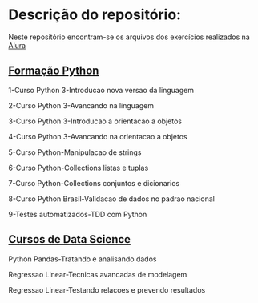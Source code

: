 # Descrição do repositório:
Neste repositório encontram-se os arquivos dos exercícios realizados na [Alura][1]

## [Formação Python][2]
1-Curso Python 3-Introducao nova versao da linguagem

2-Curso Python 3-Avancando na linguagem

3-Curso Python 3-Introducao a orientacao a objetos

4-Curso Python 3-Avancando na orientacao a objetos

5-Curso Python-Manipulacao de strings

6-Curso Python-Collections listas e tuplas

7-Curso Python-Collections conjuntos e dicionarios

8-Curso Python Brasil-Validacao de dados no padrao nacional

9-Testes automatizados-TDD com Python

## [Cursos de Data Science][3]
Python Pandas-Tratando e analisando dados

Regressao Linear-Tecnicas avancadas de modelagem

Regressao Linear-Testando relacoes e prevendo resultados

[1]: https://www.alura.com.br/
[2]: https://github.com/RCarteri/alura/tree/main/python/formacao-python
[3]: https://github.com/RCarteri/alura/tree/main/python/data-science
